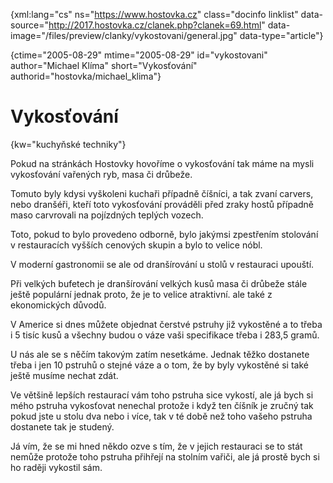 
{xml:lang="cs" ns="https://www.hostovka.cz" class="docinfo linklist" data-source="http://2017.hostovka.cz/clanek.php?clanek=69.html" data-image="/files/preview/clanky/vykostovani/general.jpg" data-type="article"}

{ctime="2005-08-29" mtime="2005-08-29" id="vykostovani" author="Michael Klíma" short="Vykosťování" authorid="hostovka/michael_klima"}

# Vykosťování

<!-- generated attribute kw by user_udpatekw.sh on 2020-04-21, do not edit -->

{kw="kuchyňské techniky"}

Pokud na stránkách Hostovky hovoříme o vykosťování tak máme na mysli vykosťování vařených ryb, masa či drůbeže.

Tomuto byly kdysi vyškoleni kuchaři případně číšníci, a tak zvaní carvers, nebo dranšéři, kteří toto vykosťování prováděli před zraky hostů případně maso carvrovali na pojízdných teplých vozech.

Toto, pokud to bylo provedeno odborně, bylo jakýmsi zpestřením stolování v restauracích vyšších cenových skupin a bylo to velice nóbl.

V moderní gastronomii se ale od dranšírování u stolů v restauraci upouští.

Při velkých bufetech je dranšírování velkých kusů masa či drůbeže stále ještě populární jednak proto, že je to velice atraktivní. ale také z ekonomických důvodů.

V Americe si dnes můžete objednat čerstvé pstruhy již vykostěné a to třeba i 5 tisíc kusů a všechny budou o váze vaši specifikace třeba i 283,5 gramů.

U nás ale se s něčím takovým zatím nesetkáme. Jednak těžko dostanete třeba i jen 10 pstruhů o stejné váze a o tom, že by byly vykostěné si také ještě musíme nechat zdát.

Ve většině lepších restaurací vám toho pstruha sice vykostí, ale já bych si mého pstruha vykosťovat nenechal protože i když ten číšník je zručný tak pokud jste u stolu dva nebo i více, tak v té době než toho vašeho pstruha dostanete tak je studený.

Já vím, že se mi hned někdo ozve s tím, že v jejich restauraci se to stát nemůže protože toho pstruha přihřejí na stolním vařiči, ale já prostě bych si ho raději vykostil sám.

